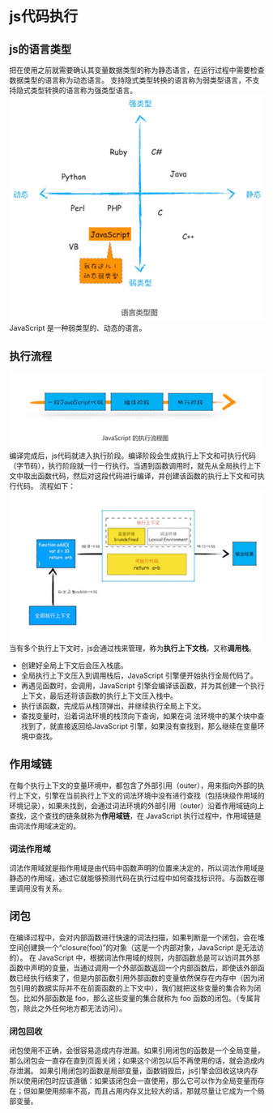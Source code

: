 # js代码执行
## js的语言类型
把在使用之前就需要确认其变量数据类型的称为静态语言，在运行过程中需要检查数据类型的语言称为动态语言。
支持隐式类型转换的语言称为弱类型语言，不支持隐式类型转换的语言称为强类型语言。
![alt text](image-10.png)
JavaScript 是一种弱类型的、动态的语言。
## 执行流程
![alt text](image-15.png)
编译完成后，js代码就进入执行阶段。编译阶段会生成执行上下文和可执行代码（字节码），执行阶段就一行一行执行。当遇到函数调用时，就先从全局执行上下文中取出函数代码，然后对这段代码进行编译，并创建该函数的执行上下文和可执行代码。
流程如下：
![alt text](image-16.png)
当有多个执行上下文时，js会通过栈来管理，称为**执行上下文栈**，又称**调用栈**。
- 创建好全局上下文后会压入栈底。
- 全局执行上下文压入到调用栈后，JavaScript 引擎便开始执行全局代码了。
- 再遇见函数时，会调用，JavaScript 引擎会编译该函数，并为其创建一个执行上下文，最后还将该函数的执行上下文压入栈中。
- 执行该函数，完成后从栈顶弹出，并继续执行全局上下文。
- 查找变量时，沿着词法环境的栈顶向下查询，如果在词
法环境中的某个块中查找到了，就直接返回给JavaScript 引擎，如果没有查找到，那么继续在变量环境中查找。
## 作用域链
在每个执行上下文的变量环境中，都包含了外部引用（outer），用来指向外部的执行上下文，引擎在当前执行上下文的词法环境中没有进行查找（包括块级作用域的环境记录），如果未找到，会通过词法环境的外部引用（outer）沿着作用域链向上查找，这个查找的链条就称为**作用域链**，在 JavaScript 执行过程中，作用域链是由词法作用域决定的。
### 词法作用域
词法作用域就是指作用域是由代码中函数声明的位置来决定的，所以词法作用域是静态的作用域，通过它就能够预测代码在执行过程中如何查找标识符。与函数在哪里调用没有关系。
## 闭包
在编译过程中，会对内部函数进行快速的词法扫描，如果判断是一个闭包，会在堆空间创建换一个“closure(foo)”的对象（这是一个内部对象，JavaScript 是无法访的）。
在 JavaScript 中，根据词法作用域的规则，内部函数总是可以访问其外部函数中声明的变量，当通过调用一个外部函数返回一个内部函数后，即使该外部函数已经执行结束了，但是内部函数引用外部函数的变量依然保存在内存中（因为闭包引用的数据实际并不在前面函数的上下文中），我们就把这些变量的集合称为闭包。比如外部函数是 foo，那么这些变量的集合就称为 foo 函数的闭包。（专属背包，除此之外任何地方都无法访问）。
### 闭包回收
闭包使用不正确，会很容易造成内存泄漏。如果引用闭包的函数是一个全局变量，那么闭包会一直存在直到页面关闭；如果这个闭包以后不再使用的话，就会造成内存泄漏。
如果引用闭包的函数是局部变量，函数销毁后，js引擎会回收这块内存
所以使用闭包时应该遵循：如果该闭包会一直使用，那么它可以作为全局变量而存在；但如果使用频率不高，而且占用内存又比较大的话，那就尽量让它成为一个局部变量。


